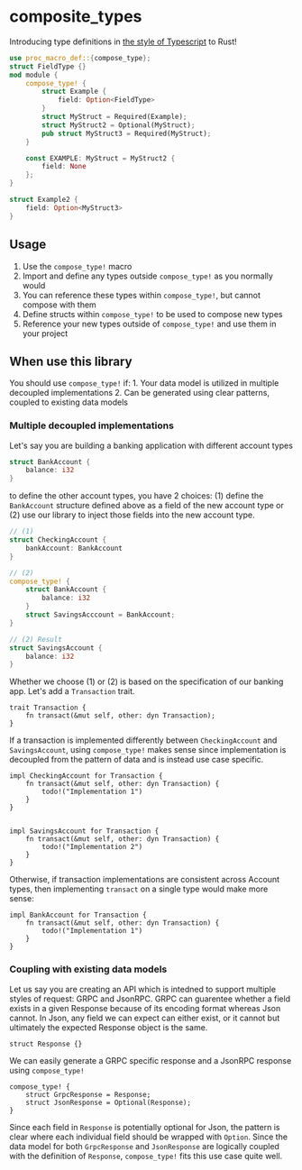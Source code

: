 # composite_types

Introducing type definitions in [the style of Typescript](https://www.typescriptlang.org/docs/handbook/2/types-from-types.html) to Rust!
```rust
use proc_macro_def::{compose_type};
struct FieldType {}
mod module { 
    compose_type! {
        struct Example {
            field: Option<FieldType>
        }
        struct MyStruct = Required(Example);
        struct MyStruct2 = Optional(MyStruct);
        pub struct MyStruct3 = Required(MyStruct);
    }

    const EXAMPLE: MyStruct = MyStruct2 {
        field: None
    };
}

struct Example2 {
    field: Option<MyStruct3>
}
```

## Usage
1. Use the `compose_type!` macro
2. Import and define any types outside `compose_type!` as you normally would
3. You can reference these types within `compose_type!`, but cannot compose with them
4. Define structs within `compose_type!` to be used to compose new types
5. Reference your new types outside of `compose_type!` and use them in your project

## When use this library
You should use `compose_type!` if:
    1. Your data model is utilized in multiple decoupled implementations
    2. Can be generated using clear patterns, coupled to existing data models
    
### Multiple decoupled implementations
Let's say you are building a banking application with different account types

```rust
struct BankAccount {
    balance: i32
}
```

to define the other account types, you have 2 choices: (1) define the `BankAccount` structure defined above as a field of the new account type or (2) use our library to inject those fields into the new account type.

```rust
// (1)
struct CheckingAccount {
    bankAccount: BankAccount
}

// (2)
compose_type! {
    struct BankAccount {
        balance: i32
    }
    struct SavingsAcccount = BankAccount;
}

// (2) Result
struct SavingsAccount {
    balance: i32
}
```

Whether we choose (1) or (2) is based on the specification of our banking app. Let's add a `Transaction` trait. 

```
trait Transaction {
    fn transact(&mut self, other: dyn Transaction);
}
```

If a transaction is implemented differently between `CheckingAccount` and  `SavingsAccount`, using `compose_type!` makes sense since implementation is decoupled from the pattern of data and is instead use case specific.

```
impl CheckingAccount for Transaction {
    fn transact(&mut self, other: dyn Transaction) {
        todo!("Implementation 1")
    }
}


impl SavingsAccount for Transaction {
    fn transact(&mut self, other: dyn Transaction) {
        todo!("Implementation 2")
    }
}
```

Otherwise, if transaction implementations are consistent across Account types, then implementing `transact` on a single type would make more sense:
```
impl BankAccount for Transaction {
    fn transact(&mut self, other: dyn Transaction) {
        todo!("Implementation 1")
    }
}
```

### Coupling with existing data models

Let us say you are creating an API which is intedned to support multiple styles of request: GRPC and JsonRPC. GRPC can guarentee whether a field exists in a given Response because of its encoding format whereas Json cannot. In Json, any field we can expect can either exist, or it cannot but ultimately the expected Response object is the same.

```
struct Response {}
```

We can easily generate a GRPC specific response and a JsonRPC response using `compose_type!`

```
compose_type! {
    struct GrpcResponse = Response;
    struct JsonResponse = Optional(Response);
}
```

Since each field in `Response` is potentially optional for Json, the pattern is clear where each individual field should be wrapped with `Option`. Since the data model for both `GrpcResponse` and `JsonResponse` are logically coupled with the definition of `Response`, `compose_type!` fits this use case quite well.
